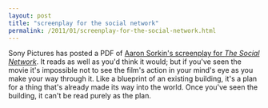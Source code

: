 ```yaml
---
layout: post
title: "screenplay for the social network"
permalink: /2011/01/screenplay-for-the-social-network.html
---
```


<p>Sony Pictures has posted a PDF of <a href="http://flash.sonypictures.com/video/movies/thesocialnetwork/awards/thesocialnetwork_screenplay.pdf">Aaron Sorkin&#39;s screenplay for <cite>The Social Network</cite></a>. It reads as well as you&#39;d think it would; but if you&#39;ve seen the movie it&#39;s impossible not to see the film&#39;s action in your mind&#39;s eye as you make your way through it. Like a blueprint of an existing building, it&#39;s a plan for a thing that&#39;s already made its way into the world. Once you&#39;ve seen the building, it can&#39;t be read purely as the plan.</p>


